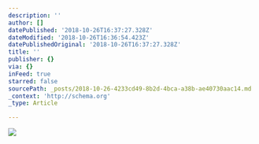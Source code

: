 ```yaml
---
description: ''
author: []
datePublished: '2018-10-26T16:37:27.328Z'
dateModified: '2018-10-26T16:36:54.423Z'
datePublishedOriginal: '2018-10-26T16:37:27.328Z'
title: ''
publisher: {}
via: {}
inFeed: true
starred: false
sourcePath: _posts/2018-10-26-4233cd49-8b2d-4bca-a38b-ae40730aac14.md
_context: 'http://schema.org'
_type: Article

---
```

![](https://the-grid-user-content.s3-us-west-2.amazonaws.com/d36ab012-27fa-4747-99cb-5d0155ea266b.png)